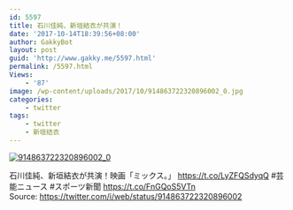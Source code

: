 ```yaml
---
id: 5597
title: 石川佳純、新垣結衣が共演！
date: '2017-10-14T18:39:56+08:00'
author: GakkyBot
layout: post
guid: 'http://www.gakky.me/5597.html'
permalink: /5597.html
Views:
    - '87'
image: /wp-content/uploads/2017/10/914863722320896002_0.jpg
categories:
    - twitter
tags:
    - twitter
    - 新垣结衣
---
```


[![914863722320896002_0](http://www.yui-aragaki.org/wp-content/uploads/2017/10/914863722320896002_0.jpg)](http://www.yui-aragaki.org/wp-content/uploads/2017/10/914863722320896002_0.jpg)

石川佳純、新垣結衣が共演！映画「ミックス。」 https://t.co/LyZFQSdyqQ #芸能ニュース #スポーツ新聞 https://t.co/FnGQoS5VTn  
Source: <https://twitter.com/i/web/status/914863722320896002>